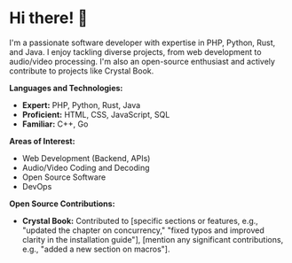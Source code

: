 # Hi there! 👋

I'm a passionate software developer with expertise in PHP, Python, Rust, and Java. I enjoy tackling diverse projects, from web development to audio/video processing. I'm also an open-source enthusiast and actively contribute to projects like Crystal Book.

**Languages and Technologies:**

* **Expert:** PHP, Python, Rust, Java
* **Proficient:** HTML, CSS, JavaScript, SQL
* **Familiar:** C++, Go

**Areas of Interest:**

* Web Development (Backend, APIs)
* Audio/Video Coding and Decoding
* Open Source Software
* DevOps


**Open Source Contributions:**

* **Crystal Book:** Contributed to [specific sections or features, e.g., "updated the chapter on concurrency," "fixed typos and improved clarity in the installation guide"], [mention any significant contributions, e.g., "added a new section on macros"].
